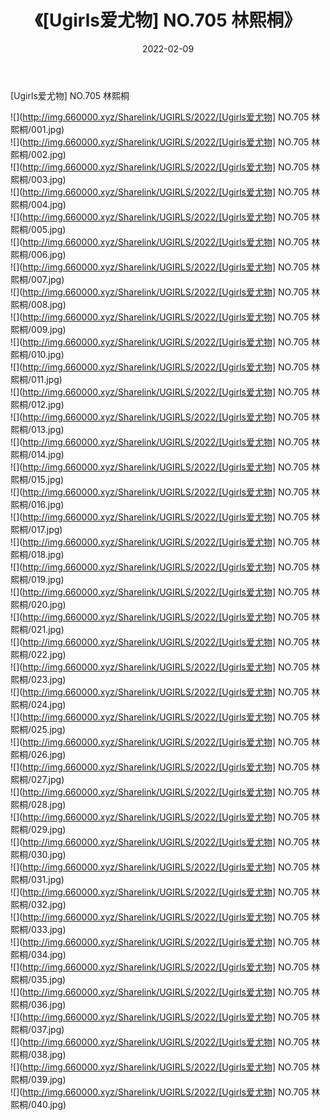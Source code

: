 ﻿---
layout: post
title:  《[Ugirls爱尤物] NO.705 林熙桐》
date:   2022-02-09
img: http://img.660000.xyz/Sharelink/UGIRLS/2022/[Ugirls爱尤物] NO.705 林熙桐/000.jpg
categories: [美女, 清纯, 唯美]
---

[Ugirls爱尤物] NO.705 林熙桐

 ![](http://img.660000.xyz/Sharelink/UGIRLS/2022/[Ugirls爱尤物] NO.705 林熙桐/001.jpg) <br>![](http://img.660000.xyz/Sharelink/UGIRLS/2022/[Ugirls爱尤物] NO.705 林熙桐/002.jpg) <br>![](http://img.660000.xyz/Sharelink/UGIRLS/2022/[Ugirls爱尤物] NO.705 林熙桐/003.jpg) <br>![](http://img.660000.xyz/Sharelink/UGIRLS/2022/[Ugirls爱尤物] NO.705 林熙桐/004.jpg) <br>![](http://img.660000.xyz/Sharelink/UGIRLS/2022/[Ugirls爱尤物] NO.705 林熙桐/005.jpg) <br>![](http://img.660000.xyz/Sharelink/UGIRLS/2022/[Ugirls爱尤物] NO.705 林熙桐/006.jpg) <br>![](http://img.660000.xyz/Sharelink/UGIRLS/2022/[Ugirls爱尤物] NO.705 林熙桐/007.jpg) <br>![](http://img.660000.xyz/Sharelink/UGIRLS/2022/[Ugirls爱尤物] NO.705 林熙桐/008.jpg) <br>![](http://img.660000.xyz/Sharelink/UGIRLS/2022/[Ugirls爱尤物] NO.705 林熙桐/009.jpg) <br>![](http://img.660000.xyz/Sharelink/UGIRLS/2022/[Ugirls爱尤物] NO.705 林熙桐/010.jpg) <br>![](http://img.660000.xyz/Sharelink/UGIRLS/2022/[Ugirls爱尤物] NO.705 林熙桐/011.jpg) <br>![](http://img.660000.xyz/Sharelink/UGIRLS/2022/[Ugirls爱尤物] NO.705 林熙桐/012.jpg) <br>![](http://img.660000.xyz/Sharelink/UGIRLS/2022/[Ugirls爱尤物] NO.705 林熙桐/013.jpg) <br>![](http://img.660000.xyz/Sharelink/UGIRLS/2022/[Ugirls爱尤物] NO.705 林熙桐/014.jpg) <br>![](http://img.660000.xyz/Sharelink/UGIRLS/2022/[Ugirls爱尤物] NO.705 林熙桐/015.jpg) <br>![](http://img.660000.xyz/Sharelink/UGIRLS/2022/[Ugirls爱尤物] NO.705 林熙桐/016.jpg) <br>![](http://img.660000.xyz/Sharelink/UGIRLS/2022/[Ugirls爱尤物] NO.705 林熙桐/017.jpg) <br>![](http://img.660000.xyz/Sharelink/UGIRLS/2022/[Ugirls爱尤物] NO.705 林熙桐/018.jpg) <br>![](http://img.660000.xyz/Sharelink/UGIRLS/2022/[Ugirls爱尤物] NO.705 林熙桐/019.jpg) <br>![](http://img.660000.xyz/Sharelink/UGIRLS/2022/[Ugirls爱尤物] NO.705 林熙桐/020.jpg) <br>![](http://img.660000.xyz/Sharelink/UGIRLS/2022/[Ugirls爱尤物] NO.705 林熙桐/021.jpg) <br>![](http://img.660000.xyz/Sharelink/UGIRLS/2022/[Ugirls爱尤物] NO.705 林熙桐/022.jpg) <br>![](http://img.660000.xyz/Sharelink/UGIRLS/2022/[Ugirls爱尤物] NO.705 林熙桐/023.jpg) <br>![](http://img.660000.xyz/Sharelink/UGIRLS/2022/[Ugirls爱尤物] NO.705 林熙桐/024.jpg) <br>![](http://img.660000.xyz/Sharelink/UGIRLS/2022/[Ugirls爱尤物] NO.705 林熙桐/025.jpg) <br>![](http://img.660000.xyz/Sharelink/UGIRLS/2022/[Ugirls爱尤物] NO.705 林熙桐/026.jpg) <br>![](http://img.660000.xyz/Sharelink/UGIRLS/2022/[Ugirls爱尤物] NO.705 林熙桐/027.jpg) <br>![](http://img.660000.xyz/Sharelink/UGIRLS/2022/[Ugirls爱尤物] NO.705 林熙桐/028.jpg) <br>![](http://img.660000.xyz/Sharelink/UGIRLS/2022/[Ugirls爱尤物] NO.705 林熙桐/029.jpg) <br>![](http://img.660000.xyz/Sharelink/UGIRLS/2022/[Ugirls爱尤物] NO.705 林熙桐/030.jpg) <br>![](http://img.660000.xyz/Sharelink/UGIRLS/2022/[Ugirls爱尤物] NO.705 林熙桐/031.jpg) <br>![](http://img.660000.xyz/Sharelink/UGIRLS/2022/[Ugirls爱尤物] NO.705 林熙桐/032.jpg) <br>![](http://img.660000.xyz/Sharelink/UGIRLS/2022/[Ugirls爱尤物] NO.705 林熙桐/033.jpg) <br>![](http://img.660000.xyz/Sharelink/UGIRLS/2022/[Ugirls爱尤物] NO.705 林熙桐/034.jpg) <br>![](http://img.660000.xyz/Sharelink/UGIRLS/2022/[Ugirls爱尤物] NO.705 林熙桐/035.jpg) <br>![](http://img.660000.xyz/Sharelink/UGIRLS/2022/[Ugirls爱尤物] NO.705 林熙桐/036.jpg) <br>![](http://img.660000.xyz/Sharelink/UGIRLS/2022/[Ugirls爱尤物] NO.705 林熙桐/037.jpg) <br>![](http://img.660000.xyz/Sharelink/UGIRLS/2022/[Ugirls爱尤物] NO.705 林熙桐/038.jpg) <br>![](http://img.660000.xyz/Sharelink/UGIRLS/2022/[Ugirls爱尤物] NO.705 林熙桐/039.jpg) <br>![](http://img.660000.xyz/Sharelink/UGIRLS/2022/[Ugirls爱尤物] NO.705 林熙桐/040.jpg) <br>